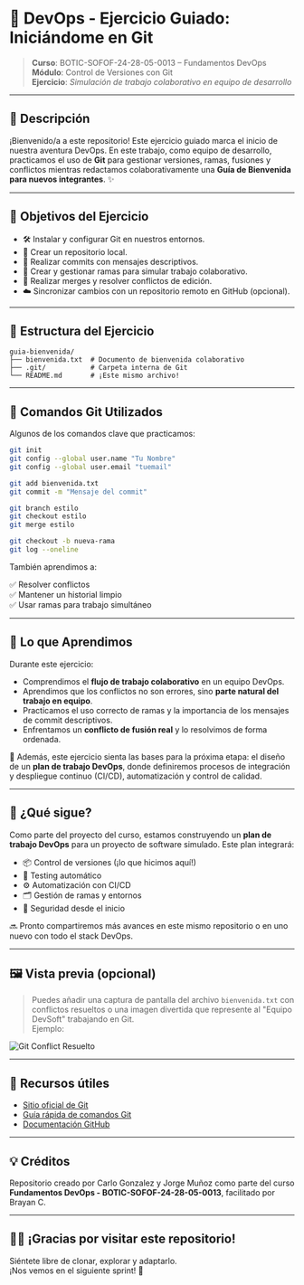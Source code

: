 # 🚀 DevOps - Ejercicio Guiado: Iniciándome en Git

> **Curso**: BOTIC-SOFOF-24-28-05-0013 – Fundamentos DevOps  
> **Módulo**: Control de Versiones con Git  
> **Ejercicio**: _Simulación de trabajo colaborativo en equipo de desarrollo_

---

## 📘 Descripción

¡Bienvenido/a a este repositorio! Este ejercicio guiado marca el inicio de nuestra aventura DevOps. En este trabajo, como equipo de desarrollo, practicamos el uso de **Git** para gestionar versiones, ramas, fusiones y conflictos mientras redactamos colaborativamente una **Guía de Bienvenida para nuevos integrantes**. ✨

---

## 🎯 Objetivos del Ejercicio

- 🛠️ Instalar y configurar Git en nuestros entornos.
- 📁 Crear un repositorio local.
- 💬 Realizar commits con mensajes descriptivos.
- 🌿 Crear y gestionar ramas para simular trabajo colaborativo.
- 🔀 Realizar merges y resolver conflictos de edición.
- ☁️ Sincronizar cambios con un repositorio remoto en GitHub (opcional).

---

## 🧩 Estructura del Ejercicio

```
guia-bienvenida/
├── bienvenida.txt  # Documento de bienvenida colaborativo
├── .git/           # Carpeta interna de Git
└── README.md       # ¡Este mismo archivo!
```

---

## 🧪 Comandos Git Utilizados

Algunos de los comandos clave que practicamos:

```bash
git init
git config --global user.name "Tu Nombre"
git config --global user.email "tuemail"

git add bienvenida.txt
git commit -m "Mensaje del commit"

git branch estilo
git checkout estilo
git merge estilo

git checkout -b nueva-rama
git log --oneline
```

También aprendimos a:

✅ Resolver conflictos  
✅ Mantener un historial limpio  
✅ Usar ramas para trabajo simultáneo

---

## 🧠 Lo que Aprendimos

Durante este ejercicio:

- Comprendimos el **flujo de trabajo colaborativo** en un equipo DevOps.
- Aprendimos que los conflictos no son errores, sino **parte natural del trabajo en equipo**.
- Practicamos el uso correcto de ramas y la importancia de los mensajes de commit descriptivos.
- Enfrentamos un **conflicto de fusión real** y lo resolvimos de forma ordenada.

🧩 Además, este ejercicio sienta las bases para la próxima etapa: el diseño de un **plan de trabajo DevOps**, donde definiremos procesos de integración y despliegue continuo (CI/CD), automatización y control de calidad.

---

## 🧭 ¿Qué sigue?

Como parte del proyecto del curso, estamos construyendo un **plan de trabajo DevOps** para un proyecto de software simulado. Este plan integrará:

- 📦 Control de versiones (¡lo que hicimos aquí!)
- 🧪 Testing automático
- ⚙️ Automatización con CI/CD
- 🗂️ Gestión de ramas y entornos
- 🔐 Seguridad desde el inicio

🔜 Pronto compartiremos más avances en este mismo repositorio o en uno nuevo con todo el stack DevOps.

---

## 🖼️ Vista previa (opcional)

> Puedes añadir una captura de pantalla del archivo `bienvenida.txt` con conflictos resueltos o una imagen divertida que represente al "Equipo DevSoft" trabajando en Git.  
> Ejemplo:

![Git Conflict Resuelto](https://upload.wikimedia.org/wikipedia/commons/thumb/e/e0/Git-logo.svg/2880px-Git-logo.svg.png)

---

## 📎 Recursos útiles

- [Sitio oficial de Git](https://git-scm.com/)
- [Guía rápida de comandos Git](https://education.github.com/git-cheat-sheet-education.pdf)
- [Documentación GitHub](https://docs.github.com/es)

---

## 💡 Créditos

Repositorio creado por Carlo Gonzalez y Jorge Muñoz como parte del curso **Fundamentos DevOps - BOTIC-SOFOF-24-28-05-0013**, facilitado por Brayan C.

---

## 🧑‍💻 ¡Gracias por visitar este repositorio!

Siéntete libre de clonar, explorar y adaptarlo.  
¡Nos vemos en el siguiente sprint! 🚀
